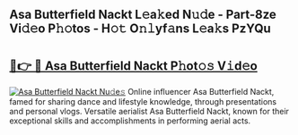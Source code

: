 ## Asa Butterfield Nackt L𝚎a𝚔ed N𝚞𝚍e - Part-8ze Vi𝚍𝚎o P𝚑𝚘tos - H𝚘𝚝 O𝚗𝚕yf𝚊ns L𝚎a𝚔s PzYQu

# <h2><a href="http://kf13kcl.oniu.top/?m=Asa+Butterfield+Nackt">🔗👉 🔴 Asa Butterfield Nackt P𝚑ot𝚘𝚜 V𝚒d𝚎o</a></h2>

[![Asa Butterfield Nackt Nu𝚍e𝚜](https://i.imgur.com/0qMVB7G.gif)](http://kf13kcl.oniu.top/?m=Asa+Butterfield+Nackt)
Online influencer Asa Butterfield Nackt, famed for sharing dance and lifestyle knowledge, through presentations and personal vlogs. Versatile aerialist Asa Butterfield Nackt, known for their exceptional skills and accomplishments in performing aerial acts.  

